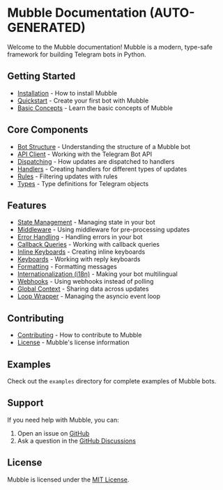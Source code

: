 # Mubble Documentation (AUTO-GENERATED)

Welcome to the Mubble documentation! Mubble is a modern, type-safe framework for building Telegram bots in Python.

## Getting Started

- [Installation](installation.md) - How to install Mubble
- [Quickstart](quickstart.md) - Create your first bot with Mubble
- [Basic Concepts](basic-concepts.md) - Learn the basic concepts of Mubble

## Core Components

- [Bot Structure](bot-structure.md) - Understanding the structure of a Mubble bot
- [API Client](api-client.md) - Working with the Telegram Bot API
- [Dispatching](dispatching.md) - How updates are dispatched to handlers
- [Handlers](handlers.md) - Creating handlers for different types of updates
- [Rules](rules.md) - Filtering updates with rules
- [Types](types.md) - Type definitions for Telegram objects

## Features

- [State Management](state-management.md) - Managing state in your bot
- [Middleware](middleware.md) - Using middleware for pre-processing updates
- [Error Handling](error-handling.md) - Handling errors in your bot
- [Callback Queries](callback-queries.md) - Working with callback queries
- [Inline Keyboards](inline-keyboards.md) - Creating inline keyboards
- [Keyboards](keyboards.md) - Working with reply keyboards
- [Formatting](formatting.md) - Formatting messages
- [Internationalization (i18n)](i18n.md) - Making your bot multilingual
- [Webhooks](webhooks.md) - Using webhooks instead of polling
- [Global Context](global-context.md) - Sharing data across updates
- [Loop Wrapper](loop-wrapper.md) - Managing the asyncio event loop

## Contributing

- [Contributing](contributing.md) - How to contribute to Mubble
- [License](license.md) - Mubble's license information

## Examples

Check out the `examples` directory for complete examples of Mubble bots.

## Support

If you need help with Mubble, you can:

1. Open an issue on [GitHub](https://github.com/vladislavkovalskyi/mubble/issues)
2. Ask a question in the [GitHub Discussions](https://github.com/vladislavkovalskyi/mubble/discussions)

## License

Mubble is licensed under the [MIT License](license.md). 